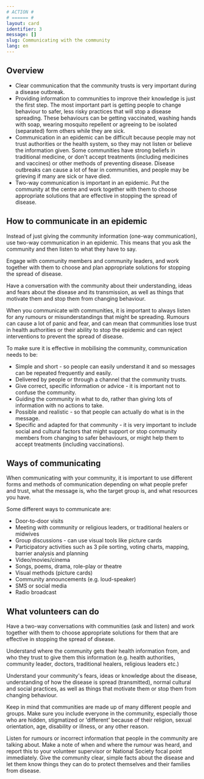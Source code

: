 ```yaml
---
# ACTION #
# ====== #
layout: card
identifier: 3
message: []
slug: Communicating with the community
lang: en
---
```


## Overview

- Clear communication that the community trusts is very important during a disease outbreak. 
- Providing information to communities to improve their knowledge is just the first step. The most important part is getting people to change behaviour to safer, less risky practices that will stop a disease spreading. These behaviours can be getting vaccinated, washing hands with soap, wearing mosquito repellent or agreeing to be isolated (separated) form others while they are sick. 
- Communication in an epidemic can be difficult because people may not trust authorities or the health system, so they may not listen or believe the information given. Some communities have strong beliefs in traditional medicine, or don't accept treatments (including medicines and vaccines) or other methods of preventing disease. Disease outbreaks can cause a lot of fear in communities, and people may be grieving if many are sick or have died. 
- Two-way communication is important in an epidemic. Put the community at the centre and work together with them to choose appropriate solutions that are effective in stopping the spread of disease. 

## How to communicate in an epidemic
 
Instead of just giving the community information (one-way communication), use two-way communication in an epidemic. This means that you ask the community and then listen to what they have to say. 

Engage with community members and community leaders, and work together with them to choose and plan appropriate solutions for stopping the spread of disease. 

Have a conversation with the community about their understanding, ideas and fears about the disease and its transmission, as well as things that motivate them and stop them from changing behaviour.

When you communicate with communities, it is important to always listen for any rumours or misunderstandings that might be spreading. Rumours can cause a lot of panic and fear, and can mean that communities lose trust in health authorities or their ability to stop the epidemic and can reject interventions to prevent the spread of disease.  

To make sure it is effective in mobilising the community, communication needs to be:

- Simple and short - so people can easily understand it and so messages can be repeated frequently and easily. 
- Delivered by people or through a channel that the community trusts.
- Give correct, specific information or advice - it is important not to confuse the community. 
- Guiding the community in what to do, rather than giving lots of information with no actions to take. 
- Possible and realistic - so that people can actually do what is in the message. 
- Specific and adapted for that community - it is very important to include social and cultural factors that might support or stop community members from changing to safer behaviours, or might help them to accept treatments (including vaccinations). 

## Ways of communicating 

When communicating with your community, it is important to use different forms and methods of communication depending on what people prefer and trust, what the message is, who the target group is, and what resources you have. 

Some different ways to communicate are:

- Door-to-door visits 
- Meeting with community or religious leaders, or traditional healers or midwives
- Group discussions - can use visual tools like picture cards 
- Participatory activities such as 3 pile sorting, voting charts, mapping, barrier analysis and planning 
- Video/movies/cinema
- Songs, poems, drama, role-play or theatre 
- Visual methods (picture cards) 
- Community announcements (e.g. loud-speaker) 
- SMS or social media 
- Radio broadcast 

## What volunteers can do

Have a two-way conversations with communities (ask and listen) and work together with them to choose appropriate solutions for them that are effective in stopping the spread of disease. 

Understand where the community gets their health information from, and who they trust to give them this information (e.g. health authorities, community leader, doctors, traditional healers, religious leaders etc.) 

Understand your community's fears, ideas or knowledge about the disease, understanding of how the disease is spread (transmitted), normal cultural and social practices, as well as things that motivate them or stop them from changing behaviour.

Keep in mind that communities are made up of many different people and groups. Make sure you include everyone in the community, especially those who are hidden, stigmatized or 'different' because of their religion, sexual orientation, age, disability or illness, or any other reason. 

Listen for rumours or incorrect information that people in the community are talking about. Make a note of when and where the rumour was heard, and report this to your volunteer supervisor or National Society focal point immediately. Give the community clear, simple facts about the disease and let them know things they can do to protect themselves and their families from disease. 


